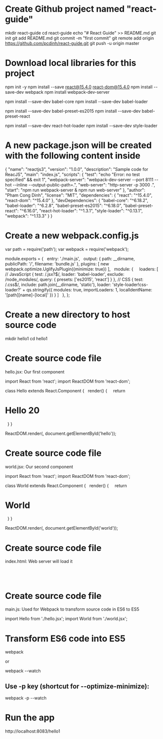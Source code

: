 # Create Github project named "react-guide"

mkdir react-guide
cd react-guide
echo "# React Guide" >> README.md
git init
git add README.md
git commit -m "first commit"
git remote add origin https://github.com/pcdinh/react-guide.git
git push -u origin master


# Download local libraries for this project

npm init -y
npm install --save react@15.4.0 react-dom@15.4.0
npm install --save-dev webpack
npm install webpack-dev-server

npm install --save-dev babel-core
npm install --save-dev babel-loader

npm install --save-dev babel-preset-es2015
npm install --save-dev babel-preset-react

npm install --save-dev react-hot-loader
npm install --save-dev style-loader

# A new package.json will be created with the following content inside

{
  "name": "reactjs3",
  "version": "1.0.0",
  "description": "Sample code for ReacJS",
  "main": "index.js",
  "scripts": {
    "test": "echo \"Error: no test specified\" && exit 1",
    "webpack-server": "webpack-dev-server --port 8111 --hot --inline --output-public-path=.",
    "web-server": "http-server -p 3000 .",
    "start": "npm run webpack-server & npm run web-server"
  },
  "author": "Pham Cong Dinh",
  "license": "MIT",
  "dependencies": {
    "react": "^15.4.0",
    "react-dom": "^15.4.0"
  },
  "devDependencies": {
    "babel-core": "^6.18.2",
    "babel-loader": "^6.2.8",
    "babel-preset-es2015": "^6.18.0",
    "babel-preset-react": "^6.16.0",
    "react-hot-loader": "^1.3.1",
    "style-loader": "^0.13.1",
    "webpack": "^1.13.3"
  }
}

# Create a new webpack.config.js

var path = require('path');
var webpack = require('webpack');

module.exports = {
  entry: './main.js',
  output: {
    path: __dirname,
    publicPath: '/',
    filename: 'bundle.js'
  },
  plugins: [
      new webpack.optimize.UglifyJsPlugin({minimize: true})
  ],
  module: {
    loaders: [
      // JavaScript
      {
        test: /.jsx?$/,
        loader: 'babel-loader',
        exclude: /node_modules/,
        query: {
          presets: ['es2015', 'react']
        }
      },
      // CSS
      {
        test: /\.css$/,
        include: path.join(__dirname, 'static'),
        loader: 'style-loader!css-loader?' + qs.stringify({
          modules: true,
          importLoaders: 1,
          localIdentName: '[path][name]-[local]'
        })
      }
    ]
  },
};


# Create a new directory to host source code

mkdir hello1
cd hello1

# Create source code file

hello.jsx: Our first component


import React from 'react';
import ReactDOM from 'react-dom';

class Hello extends React.Component {
  render() {
    return <h1>Hello 20</h1>
  }
}

ReactDOM.render(<Hello/>, document.getElementById('hello'));


# Create source code file

world.jsx: Our second component


import React from 'react';
import ReactDOM from 'react-dom';

class World extends React.Component {
  render() {
    return <h1>World</h1>
  }
}

ReactDOM.render(<World/>, document.getElementById('world'));


# Create source code file

index.html: Web server will load it


<!doctype html>
<html>
  <head>
    <meta charset="UTF-8">
    <title>Hello React</title>
  </head>
  <body>
    <div id="hello"></div>
    <div id="world"></div>
<script src="./bundle.js"></script>
  </body>
</html>


# Create source code file

main.js: Used for Webpack to transform source code in ES6 to ES5


import Hello from './hello.jsx';
import World from './world.jsx';

# Transform ES6 code into ES5

webpack

or

webpack --watch

## Use -p key (shortcut for --optimize-minimize):

webpack -p --watch


# Run the app

http://localhost:8083/hello1

